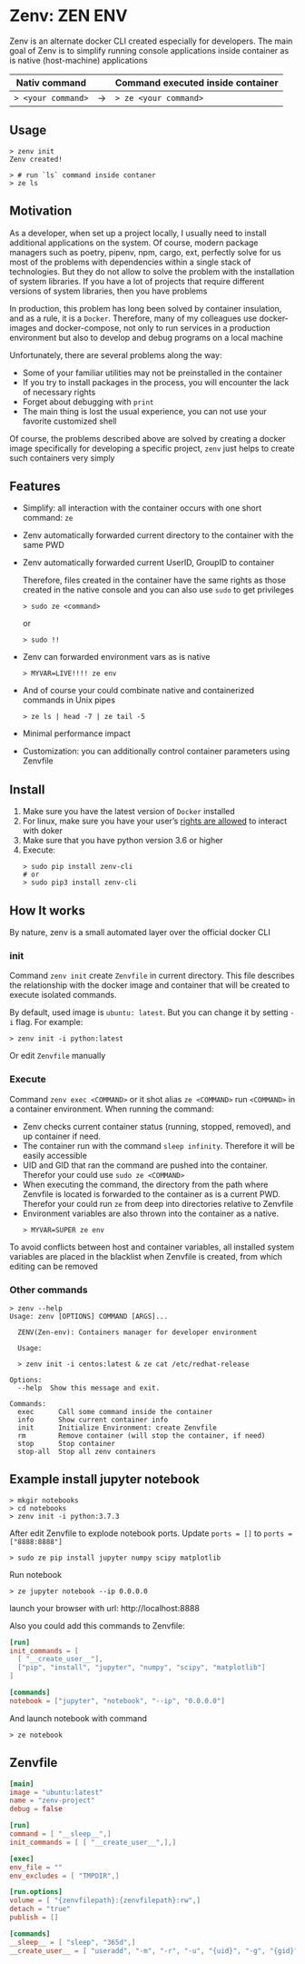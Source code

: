Zenv: ZEN ENV
=============

Zenv is an alternate docker CLI created especially for developers.
The main goal of Zenv is to simplify running console applications inside container as is native (host-machine) applications

|Nativ command         |    |Command executed inside container|
|----------------------|----|---------------------------------|
|```> <your command>```| -> |```> ze <your command>```        |

## Usage
```shell
> zenv init
Zenv created!

> # run `ls` command inside contaner
> ze ls
```

## Motivation

As a developer, when set up a project locally, I usually need to install additional applications on the system. Of course, modern package managers such as poetry, pipenv, npm, cargo, ext, perfectly solve for us most of the problems with dependencies within a single stack of technologies. But they do not allow to solve the problem with the installation of system libraries. If you have a lot of projects that require different versions of system libraries, then you have problems

In production, this problem has long been solved by container insulation, and as a rule, it is a `Docker`. Therefore, many of my colleagues use docker-images and docker-compose, not only to run  services in a production environment but also to develop and debug programs on a local machine

Unfortunately, there are several problems along the way:

- Some of your familiar utilities  may not be preinstalled in the container
- If you try to install packages in the process, you will encounter the lack of necessary rights
- Forget about debugging with `print`
- The main thing is lost the usual experience, you can not use your favorite customized shell

Of course, the problems described above are solved by creating a docker image specifically for developing a specific project, `zenv` just helps to create such containers very simply

## Features

- Simplify: all interaction with the container occurs with one short command: `ze`
- Zenv automatically forwarded current directory to the container with the same PWD
- Zenv automatically forwarded current UserID, GroupID to container

  Therefore, files created in the container have the same rights as those created in the native console and you can also use `sudo` to get privileges
  ```shell
  > sudo ze <command>
  ```
  or

  ```shell
  > sudo !!
  ```

- Zenv can forwarded environment vars as is native
    ```shell
    > MYVAR=LIVE!!!! ze env
    ```
- And of course your could combinate native and containerized commands in Unix pipes
  ```shell
  > ze ls | head -7 | ze tail -5
  ```
- Minimal performance impact
- Customization: you can additionally control container parameters using Zenvfile


## Install
  1. Make sure you have the latest version of `Docker` installed
  2. For linux, make sure you have your user’s [rights are allowed](https://docs.docker.com/install/linux/linux-postinstall/) to interact with doker
  3. Make sure that you have python version 3.6 or higher
  4. Execute:
      ```shell
      > sudo pip install zenv-cli
      # or
      > sudo pip3 install zenv-cli
      ```

## How It works
By nature, zenv is a small automated layer over the official docker CLI

### init

Command `zenv init` create `Zenvfile` in current directory. This file describes the relationship with the docker image and container that will be created to execute isolated commands.

By default, used image is `ubuntu: latest`.
But you can change it by setting `-i` flag. For example:
```shell
> zenv init -i python:latest
```
Or edit `Zenvfile` manually


### Execute

Command `zenv exec <COMMAND>` or it shot alias `ze <COMMAND>` run `<COMMAND>` in a container environment. When running the command:
- Zenv checks current container status (running, stopped, removed), and up container if need.
- The container run with the command `sleep infinity`. Therefore it will be easily accessible
- UID and GID that ran the command are pushed into the container. Therefor your could use `sudo ze <COMMAND>`
- When executing the command, the directory from the path where Zenvfile is located is forwarded to the container as is a current PWD. Therefor your could run `ze` from deep into directories relative to Zenvfile
- Environment variables are also thrown into the container as a native.
  ```
  > MYVAR=SUPER ze env
  ```
 To avoid conflicts between host and container variables, all installed system variables are placed    in the blacklist when Zenvfile is created, from which editing can be removed

### Other commands

```shell
> zenv --help
Usage: zenv [OPTIONS] COMMAND [ARGS]...

  ZENV(Zen-env): Containers manager for developer environment

  Usage:

  > zenv init -i centos:latest & ze cat /etc/redhat-release

Options:
  --help  Show this message and exit.

Commands:
  exec      Call some command inside the container
  info      Show current container info
  init      Initialize Environment: create Zenvfile
  rm        Remove container (will stop the container, if need)
  stop      Stop container
  stop-all  Stop all zenv containers
```

## Example install jupyter notebook
```shell
> mkgir notebooks
> cd notebooks
> zenv init -i python:3.7.3
```
After edit Zenvfile to explode notebook ports. Update `ports = []` to `ports = ["8888:8888"]`

```
> sudo ze pip install jupyter numpy scipy matplotlib
```
Run notebook
```
> ze jupyter notebook --ip 0.0.0.0
```
launch your browser with url: http://localhost:8888

Also you could add this commands to Zenvfile:
```toml
[run]
init_commands = [
  [ "__create_user__"],
  ["pip", "install", "jupyter", "numpy", "scipy", "matplotlib"]
]

[commands]
notebook = ["jupyter", "notebook", "--ip", "0.0.0.0"]
```

And launch notebook with command

```
> ze notebook
```

## Zenvfile
```toml
[main]
image = "ubuntu:latest"
name = "zenv-project"
debug = false

[run]
command = [ "__sleep__",]
init_commands = [ [ "__create_user__",],]

[exec]
env_file = ""
env_excludes = [ "TMPDIR",]

[run.options]
volume = [ "{zenvfilepath}:{zenvfilepath}:rw",]
detach = "true"
publish = []

[commands]
__sleep__ = [ "sleep", "365d",]
__create_user__ = [ "useradd", "-m", "-r", "-u", "{uid}", "-g", "{gid}", "zenv",]
```
